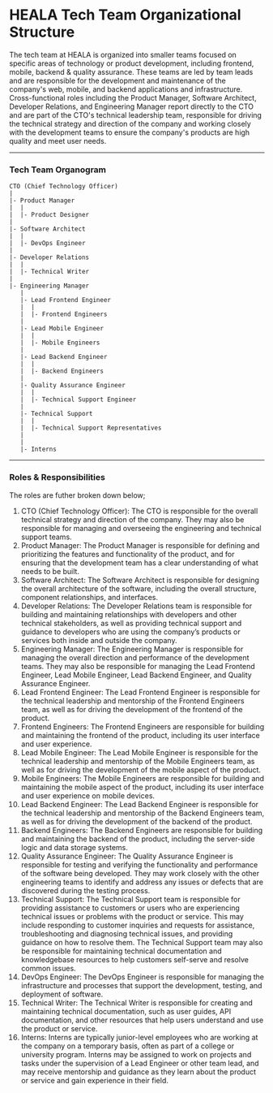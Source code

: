 # HEALA Tech Team Organizational Structure 

The tech team at HEALA is organized into smaller teams focused on specific areas of technology or product development, including frontend, mobile, backend & quality assurance. These teams are led by team leads and are responsible for the development and maintenance of the company's web, mobile, and backend applications and infrastructure. Cross-functional roles including the Product Manager, Software Architect, Developer Relations, and Engineering Manager report directly to the CTO and are part of the CTO's technical leadership team, responsible for driving the technical strategy and direction of the company and working closely with the development teams to ensure the company's products are high quality and meet user needs.

<hr>

### Tech Team Organogram

    CTO (Chief Technology Officer)
    |
    |- Product Manager
    |  |
    |  |- Product Designer
    |
    |- Software Architect
    |  |
    |  |- DevOps Engineer
    |
    |- Developer Relations
    |  |
    |  |- Technical Writer
    |
    |- Engineering Manager
       |
       |- Lead Frontend Engineer
       |  |
       |  |- Frontend Engineers
       |
       |- Lead Mobile Engineer
       |  |
       |  |- Mobile Engineers
       |
       |- Lead Backend Engineer
       |  |
       |  |- Backend Engineers
       |
       |- Quality Assurance Engineer
       |  |
       |  |- Technical Support Engineer
       |
       |- Technical Support
       |  |
       |  |- Technical Support Representatives
       |
       |
       |- Interns
   
<hr>

### Roles & Responsibilities

The roles are futher broken down below;

<ol>
    <li>CTO (Chief Technology Officer): The CTO is responsible for the overall technical strategy and direction of the company. They may also be responsible for managing and overseeing the engineering and technical support teams.</li>
    <li>Product Manager: The Product Manager is responsible for defining and prioritizing the features and functionality of the product, and for ensuring that the development team has a clear understanding of what needs to be built.</li>
    <li>Software Architect: The Software Architect is responsible for designing the overall architecture of the software, including the overall structure, component relationships, and interfaces.</li>
    <li>Developer Relations: The Developer Relations team is responsible for building and maintaining relationships with developers and other technical stakeholders, as well as providing technical support and guidance to developers who are using the company’s products or services both inside and outside the company.</li>
    <li>Engineering Manager: The Engineering Manager is responsible for managing the overall direction and performance of the development teams. They may also be responsible for managing the Lead Frontend Engineer, Lead Mobile Engineer, Lead Backend Engineer, and Quality Assurance Engineer.</li>
    <li>Lead Frontend Engineer: The Lead Frontend Engineer is responsible for the technical leadership and mentorship of the Frontend Engineers team, as well as for driving the development of the frontend of the product.</li>
    <li>Frontend Engineers: The Frontend Engineers are responsible for building and maintaining the frontend of the product, including its user interface and user experience.</li>
    <li>Lead Mobile Engineer: The Lead Mobile Engineer is responsible for the technical leadership and mentorship of the Mobile Engineers team, as well as for driving the development of the mobile aspect of the product.</li>
    <li>Mobile Engineers: The Mobile Engineers are responsible for building and maintaining the mobile aspect of the product, including its user interface and user experience on mobile devices.</li>
    <li>Lead Backend Engineer: The Lead Backend Engineer is responsible for the technical leadership and mentorship of the Backend Engineers team, as well as for driving the development of the backend of the product.</li>
    <li>Backend Engineers: The Backend Engineers are responsible for building and maintaining the backend of the product, including the server-side logic and data storage systems.</li>
    <li>Quality Assurance Engineer: The Quality Assurance Engineer is responsible for testing and verifying the functionality and performance of the software being developed. They may work closely with the other engineering teams to identify and address any issues or defects that are discovered during the testing process.</li>
    <li>Technical Support: The Technical Support team is responsible for providing assistance to customers or users who are experiencing technical issues or problems with the product or service. This may include responding to customer inquiries and requests for assistance, troubleshooting and diagnosing technical issues, and providing guidance on how to resolve them. The Technical Support team may also be responsible for maintaining technical documentation and knowledgebase resources to help customers self-serve and resolve common issues.</li>
    <li>DevOps Engineer: The DevOps Engineer is responsible for managing the infrastructure and processes that support the development, testing, and deployment of software.</li>
    <li>Technical Writer: The Technical Writer is responsible for creating and maintaining technical documentation, such as user guides, API documentation, and other resources that help users understand and use the product or service.</li>
    <li>Interns: Interns are typically junior-level employees who are working at the company on a temporary basis, often as part of a college or university program. Interns may be assigned to work on projects and tasks under the supervision of a Lead Engineer or other team lead, and may receive mentorship and guidance as they learn about the product or service and gain experience in their field.</li>
</ol>
    
    
